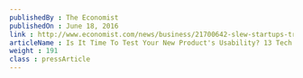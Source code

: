 ```yaml
---
publishedBy : The Economist
publishedOn : June 18, 2016
link : http://www.economist.com/news/business/21700642-slew-startups-trying-decentralise-online-world-reweaving-web/
articleName : Is It Time To Test Your New Product's Usability? 13 Tech Experts Weigh In
weight : 191 
class : pressArticle
---
```

